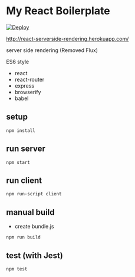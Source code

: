 # My React Boilerplate


[![Deploy](https://www.herokucdn.com/deploy/button.png)](https://heroku.com/deploy?template=https://github.com/sohta2/react-boilerplate)

http://react-serverside-rendering.herokuapp.com/

server side rendering (Removed Flux)

ES6 style

* react
* react-router
* express
* browserify
* babel

## setup
```
npm install
```

## run server
```
npm start
```

## run client
```
npm run-script client
```

## manual build
* create bundle.js
```
npm run build
```

## test (with Jest)

```
npm test
```
